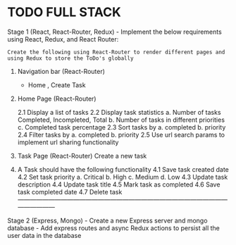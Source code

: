 # TODO FULL STACK 

Stage 1 (React, React-Router, Redux)
    - Implement the below requirements using React, Redux, and React Router:

    Create the following using React-Router to render different pages and using Redux to store the ToDo's globally
1. Navigation bar (React-Router)
	- Home , Create Task

2. Home Page (React-Router)

	2.1 Display a list of tasks
	2.2 Display task statistics
                a. Number of tasks Completed, Incompleted, Total
                b. Number of tasks in different priorities
                c. Completed task percentage
	2.3 Sort tasks by 
                a. completed
                b. priority
	2.4 Filter tasks by 
                a. completed
                b. priority
	2.5 Use url search params to implement url sharing functionality

3. Task Page (React-Router)
            Create a new task

4. A Task should have the following functionality
	4.1 Save task created date
        4.2 Set task priority 
		a. Critical
            	b. High
            	c. Medium
            	d. Low
        4.3 Update task description
        4.4 Update task title
        4.5 Mark task as completed
        4.6 Save task completed date
        4.7 Delete task 
————————————————————————————————————————

Stage 2 (Express, Mongo)
    - Create a new Express server and mongo database
    - Add express routes and async Redux actions to persist all the user data in the database